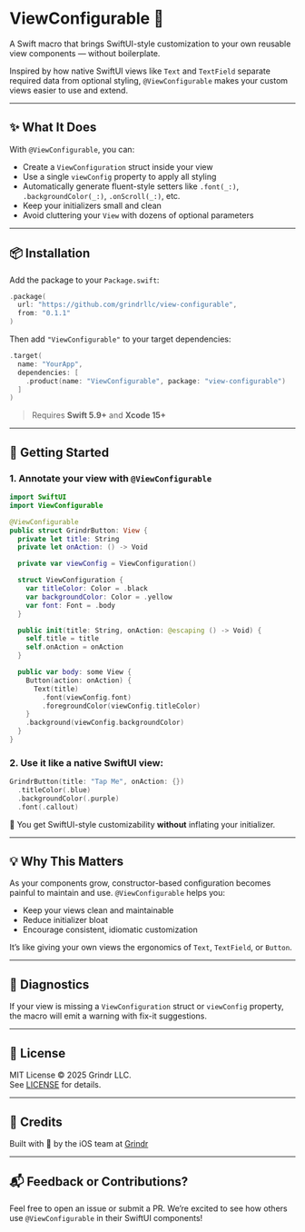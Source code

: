 # ViewConfigurable 🧩

A Swift macro that brings SwiftUI-style customization to your own reusable view components — without boilerplate.

Inspired by how native SwiftUI views like `Text` and `TextField` separate required data from optional styling, `@ViewConfigurable` makes your custom views easier to use and extend.

---

## ✨ What It Does

With `@ViewConfigurable`, you can:

- Create a `ViewConfiguration` struct inside your view
- Use a single `viewConfig` property to apply all styling
- Automatically generate fluent-style setters like `.font(_:)`, `.backgroundColor(_:)`, `.onScroll(_:)`, etc.
- Keep your initializers small and clean
- Avoid cluttering your `View` with dozens of optional parameters

---

## 📦 Installation

Add the package to your `Package.swift`:

```swift
.package(
  url: "https://github.com/grindrllc/view-configurable",
  from: "0.1.1"
)
```

Then add `"ViewConfigurable"` to your target dependencies:

```swift
.target(
  name: "YourApp",
  dependencies: [
    .product(name: "ViewConfigurable", package: "view-configurable")
  ]
)
```

> Requires **Swift 5.9+** and **Xcode 15+**

---

## 🚀 Getting Started

### 1. Annotate your view with `@ViewConfigurable`

```swift
import SwiftUI
import ViewConfigurable

@ViewConfigurable
public struct GrindrButton: View {
  private let title: String
  private let onAction: () -> Void

  private var viewConfig = ViewConfiguration()

  struct ViewConfiguration {
    var titleColor: Color = .black
    var backgroundColor: Color = .yellow
    var font: Font = .body
  }

  public init(title: String, onAction: @escaping () -> Void) {
    self.title = title
    self.onAction = onAction
  }

  public var body: some View {
    Button(action: onAction) {
      Text(title)
        .font(viewConfig.font)
        .foregroundColor(viewConfig.titleColor)
    }
    .background(viewConfig.backgroundColor)
  }
}
```

### 2. Use it like a native SwiftUI view:

```swift
GrindrButton(title: "Tap Me", onAction: {})
  .titleColor(.blue)
  .backgroundColor(.purple)
  .font(.callout)
```

🎉 You get SwiftUI-style customizability **without** inflating your initializer.

---

## 💡 Why This Matters

As your components grow, constructor-based configuration becomes painful to maintain and use. `@ViewConfigurable` helps you:

- Keep your views clean and maintainable
- Reduce initializer bloat
- Encourage consistent, idiomatic customization

It’s like giving your own views the ergonomics of `Text`, `TextField`, or `Button`.

---

## 🧪 Diagnostics

If your view is missing a `ViewConfiguration` struct or `viewConfig` property, the macro will emit a warning with fix-it suggestions.

---

## 🔐 License

MIT License © 2025 Grindr LLC.  
See [LICENSE](LICENSE) for details.

---

## 🙌 Credits

Built with 💛 by the iOS team at [Grindr](https://grindr.com)

---

## 📬 Feedback or Contributions?

Feel free to open an issue or submit a PR. We’re excited to see how others use `@ViewConfigurable` in their SwiftUI components!
